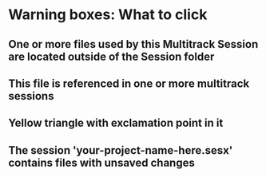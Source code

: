 # Warning boxes: What to click

## One or more files used by this Multitrack Session are located outside of the Session folder

## This file is referenced in one or more multitrack sessions


## Yellow triangle with exclamation point in it

## The session 'your-project-name-here.sesx' contains files with unsaved changes


